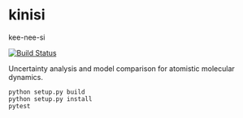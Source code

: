# kinisi

kee-nee-si

[![Build Status](https://travis-ci.com/bjmorgan/kinisi.svg?token=euD1Dm5xCYsSwqy8dGzr&branch=master)](https://travis-ci.com/bjmorgan/kinisi)

Uncertainty analysis and model comparison for atomistic molecular dynamics.

```
python setup.py build
python setup.py install
pytest
```
